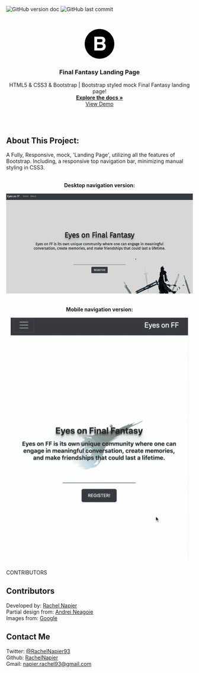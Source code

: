 <!-- PROJECT SHIELDS -->

![GitHub version doc](https://img.shields.io/badge/Version-1.0.0-red)
![GitHub last commit](https://img.shields.io/github/last-commit/RachelNapier/bootcamp-startup-landing-page?style=flat-square)

<!-- PROJECT LOGO -->

<br />
<p align="center">
  <a href="https://rachelnapier.github.io/bootcamp-startup-landing-page/">
    <img src="images/bootstrap-icon.png" alt="Logo" width="80" height="80">
  </a>

  <h3 align="center"><strong>Final Fantasy Landing Page</strong></h3>

  <p align="center">
        HTML5 & CSS3 & Bootstrap | Bootstrap styled mock Final Fantasy landing page!
    <br />
    <a href="https://github.com/RachelNapier/bootcamp-startup-landing-page"><strong>Explore the docs »</strong></a>
    <br />
    <a href=" https://rachelnapier.github.io/bootcamp-startup-landing-page/">View Demo</a>
  </p>
</p>
<br>
<br>

<!-- ABOUT -->

## <strong>About This Project:</strong>

A Fully, Responsive, mock, 'Landing Page', utilizing all the features of Bootstrap. Including, a responsive top navigation bar, minimizing manual styling in CSS3.
<br>
<br>

<p align="center"><strong>Desktop navigation version:</strong></p>

![Project Screenshot](images/demo-lg.gif)
<br>
<br>

<p align="center"><strong>Mobile navigation version:</strong></
<br>

<div align="center">

![Project Screenshot](images/demo-sm.gif)

</div>

<!-- ## <strong>Built With:</strong>

- [Sass](https://sass-lang.com/)

<strong>Sass</strong> is a stylesheet language that’s compiled to CSS. It allows you to use variables, nested rules, mixins, functions, and more, all with a fully CSS-compatible syntax. Sass helps keep large stylesheets well-organized and makes it easy to share design within and across projects.

## <strong>Utilized with:</strong>

- [Flexbox](https://developer.mozilla.org/en-US/docs/Web/CSS/CSS_Flexible_Box_Layout/Basic_Concepts_of_Flexbox)

<strong>CSS Flexible Box Layout</strong> , or commonly known as <strong>Flexbox</strong>, is a CSS3 web layout model. The flex layout allows responsive elements within a container to be automatically arranged depending upon screen size.

<div align="center">

![Flex container](img/flex-1.png)

![Flex items](img/flex-2.png)

</div>

- For more on using <strong>flexbox</strong>, checkout this → [Flexbox guide](https://css-tricks.com/snippets/css/a-guide-to-flexbox/)

<!-- GETTING STARTED -->

<!-- ## <strong>Getting Started</strong>

Steps required first before downloading and utilizing <strong>Sass</strong>, see below. ⤵

- Requires Node.js to run: first install the current version of [Node.js](https://nodejs.org/en/).
- In your command line, utitlize <code>npm install</code> to install Node Sass and its' libararies.
  - <code>"npm install node-sass"</code>
  - <code>"npm install concat"</code>
  - <code>"npm install autoprefixer"</code>
  - <code>"npm install postcss-cli"</code>
  - <code>"npm install npm-run-all"</code>
- To save as a dev dependency, add <code>--save-dev</code> at the end of any installation, in the terminal.

Also, add in the required scripts into your <u>package.json</u> file, see example below ⤵

![Sass Setup Screenshot](imgs/ss-1.png)

<div align="center">

For more information on installing and setting up <strong>SASS</strong>, visit here → [Sass installation](https://sass-lang.com/install).

To understand some of the basics of Sass first, checkout this [Sass Guide](https://sass-lang.com/guide).

</div> -->

CONTRIBUTORS

## <strong>Contributors</strong>

Developed by: [Rachel Napier](https://github.com/RachelNapier)<br>
Partial design from: [Andrei Neagoie](https://www.udemy.com/user/andrei-neagoie/)<br>
Images from: [Google](https://google.com/)

<!-- CONTACT -->

## <strong>Contact Me</strong>

Twitter: [@RachelNapier93](https://twitter.com/RachelNapier93)<br>
Github: [RachelNapier](https://github.com/RachelNapier)<br>
Gmail: napier.rachel93@gmail.com
